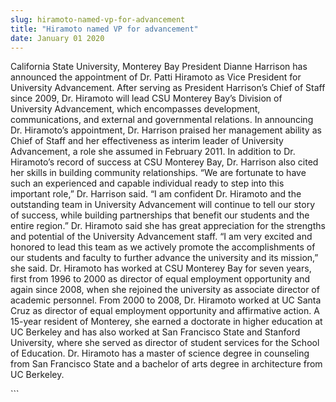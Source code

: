 ```yaml
---
slug: hiramoto-named-vp-for-advancement
title: "Hiramoto named VP for advancement"
date: January 01 2020
---
```


 
<p>
  California State University, Monterey Bay President Dianne Harrison has
  announced the appointment of Dr. Patti Hiramoto as Vice President for
  University Advancement. After serving as President Harrison’s Chief of Staff
  since 2009, Dr. Hiramoto will lead CSU Monterey Bay’s Division of University
  Advancement, which encompasses development, communications, and external and
  governmental relations. In announcing Dr. Hiramoto’s appointment, Dr. Harrison
  praised her management ability as Chief of Staff and her effectiveness as
  interim leader of University Advancement, a role she assumed in February 2011.
  In addition to Dr. Hiramoto’s record of success at CSU Monterey Bay, Dr.
  Harrison also cited her skills in building community relationships. “We are
  fortunate to have such an experienced and capable individual ready to step
  into this important role,” Dr. Harrison said. “I am confident Dr. Hiramoto and
  the outstanding team in University Advancement will continue to tell our story
  of success, while building partnerships that benefit our students and the
  entire region.” Dr. Hiramoto said she has great appreciation for the strengths
  and potential of the University Advancement staff. “I am very excited and
  honored to lead this team as we actively promote the accomplishments of our
  students and faculty to further advance the university and its mission,” she
  said. Dr. Hiramoto has worked at CSU Monterey Bay for seven years, first from
  1996 to 2000 as director of equal employment opportunity and again since 2008,
  when she rejoined the university as associate director of academic personnel.
  From 2000 to 2008, Dr. Hiramoto worked at UC Santa Cruz as director of equal
  employment opportunity and affirmative action. A 15-year resident of Monterey,
  she earned a doctorate in higher education at UC Berkeley and has also worked
  at San Francisco State and Stanford University, where she served as director
  of student services for the School of Education. Dr. Hiramoto has a master of
  science degree in counseling from San Francisco State and a bachelor of arts
  degree in architecture from UC Berkeley.
</p>
```

